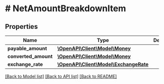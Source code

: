 # # NetAmountBreakdownItem

## Properties

Name | Type | Description | Notes
------------ | ------------- | ------------- | -------------
**payable_amount** | [**\OpenAPI\Client\Model\Money**](Money.md) |  | [optional]
**converted_amount** | [**\OpenAPI\Client\Model\Money**](Money.md) |  | [optional]
**exchange_rate** | [**\OpenAPI\Client\Model\ExchangeRate**](ExchangeRate.md) |  | [optional]

[[Back to Model list]](../../README.md#models) [[Back to API list]](../../README.md#endpoints) [[Back to README]](../../README.md)
